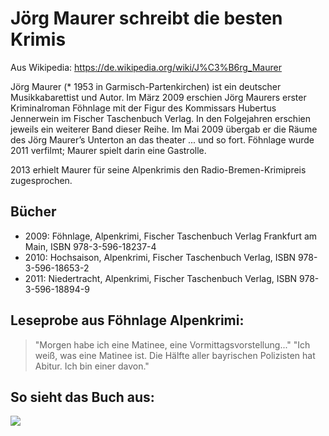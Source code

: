 # Jörg Maurer schreibt die besten Krimis

Aus Wikipedia: https://de.wikipedia.org/wiki/J%C3%B6rg_Maurer

Jörg Maurer (* 1953 in Garmisch-Partenkirchen) ist ein deutscher Musikkabarettist und Autor. 
Im März 2009 erschien Jörg Maurers erster Kriminalroman Föhnlage mit der Figur des Kommissars Hubertus Jennerwein im Fischer Taschenbuch Verlag. In den Folgejahren erschien jeweils ein weiterer Band dieser Reihe. Im Mai 2009 übergab er die Räume des Jörg Maurer’s Unterton an das theater ... und so fort. Föhnlage wurde 2011 verfilmt; Maurer spielt darin eine Gastrolle.

2013 erhielt Maurer für seine Alpenkrimis den Radio-Bremen-Krimipreis zugesprochen.

## Bücher
* 2009: Föhnlage, Alpenkrimi, Fischer Taschenbuch Verlag Frankfurt am Main, ISBN 978-3-596-18237-4
* 2010: Hochsaison, Alpenkrimi, Fischer Taschenbuch Verlag, ISBN 978-3-596-18653-2
* 2011: Niedertracht, Alpenkrimi, Fischer Taschenbuch Verlag, ISBN 978-3-596-18894-9

## Leseprobe aus Föhnlage Alpenkrimi:

> "Morgen habe ich eine Matinee, eine Vormittagsvorstellung..."
> "Ich weiß, was eine Matinee ist. Die Hälfte aller bayrischen Polizisten hat Abitur. Ich bin einer davon." 

## So sieht das Buch aus:

<img src="https://www.joergmaurer.de/media/joerg-maurer-autor-buch-krimi-cover-foehnlage-1000x1519.jpg"/> 
